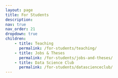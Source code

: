 ```yaml
---
layout: page
title: For Students
description: 
nav: true
nav_order: 21
dropdown: true
children:
    - title: Teaching
      permalink: /for-students/teaching/
    - title: Jobs & Theses
      permalink: /for-students/jobs-and-theses/
    - title: Data Science Club
      permalink: /for-students/datascienceclub/
---
```

